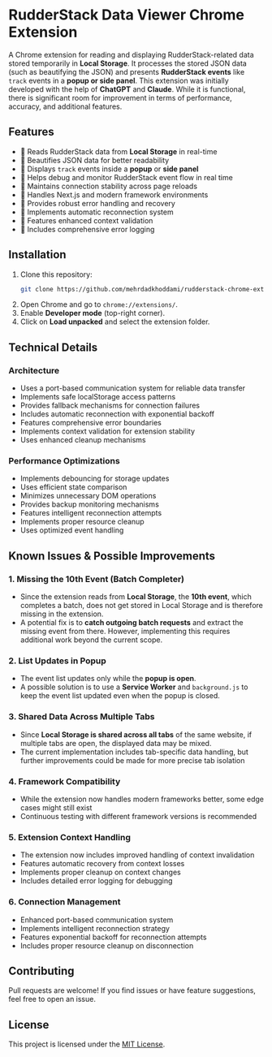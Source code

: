# RudderStack Data Viewer Chrome Extension

A Chrome extension for reading and displaying RudderStack-related data stored temporarily in **Local Storage**. It processes the stored JSON data (such as beautifying the JSON) and presents **RudderStack events** like `track` events in a **popup or side panel**.
This extension was initially developed with the help of **ChatGPT** and **Claude**. While it is functional, there is significant room for improvement in terms of performance, accuracy, and additional features.

## Features
- 📌 Reads RudderStack data from **Local Storage** in real-time
- 📌 Beautifies JSON data for better readability
- 📌 Displays `track` events inside a **popup** or **side panel**
- 📌 Helps debug and monitor RudderStack event flow in real time
- 📌 Maintains connection stability across page reloads
- 📌 Handles Next.js and modern framework environments
- 📌 Provides robust error handling and recovery
- 📌 Implements automatic reconnection system
- 📌 Features enhanced context validation
- 📌 Includes comprehensive error logging

## Installation
1. Clone this repository:
   ```bash
   git clone https://github.com/mehrdadkhoddami/rudderstack-chrome-extension
   ```
2. Open Chrome and go to `chrome://extensions/`.
3. Enable **Developer mode** (top-right corner).
4. Click on **Load unpacked** and select the extension folder.

## Technical Details

### Architecture
- Uses a port-based communication system for reliable data transfer
- Implements safe localStorage access patterns
- Provides fallback mechanisms for connection failures
- Includes automatic reconnection with exponential backoff
- Features comprehensive error boundaries
- Implements context validation for extension stability
- Uses enhanced cleanup mechanisms

### Performance Optimizations
- Implements debouncing for storage updates
- Uses efficient state comparison
- Minimizes unnecessary DOM operations
- Provides backup monitoring mechanisms
- Features intelligent reconnection attempts
- Implements proper resource cleanup
- Uses optimized event handling

## Known Issues & Possible Improvements

### 1. Missing the 10th Event (Batch Completer)
- Since the extension reads from **Local Storage**, the **10th event**, which completes a batch, does not get stored in Local Storage and is therefore missing in the extension.
- A potential fix is to **catch outgoing batch requests** and extract the missing event from there. However, implementing this requires additional work beyond the current scope.

### 2. List Updates in Popup
- The event list updates only while the **popup is open**.
- A possible solution is to use a **Service Worker** and `background.js` to keep the event list updated even when the popup is closed.

### 3. Shared Data Across Multiple Tabs
- Since **Local Storage is shared across all tabs** of the same website, if multiple tabs are open, the displayed data may be mixed.
- The current implementation includes tab-specific data handling, but further improvements could be made for more precise tab isolation

### 4. Framework Compatibility
- While the extension now handles modern frameworks better, some edge cases might still exist
- Continuous testing with different framework versions is recommended

### 5. Extension Context Handling
- The extension now includes improved handling of context invalidation
- Features automatic recovery from context losses
- Implements proper cleanup on context changes
- Includes detailed error logging for debugging

### 6. Connection Management
- Enhanced port-based communication system
- Implements intelligent reconnection strategy
- Features exponential backoff for reconnection attempts
- Includes proper resource cleanup on disconnection

## Contributing
Pull requests are welcome! If you find issues or have feature suggestions, feel free to open an issue.

## License
This project is licensed under the [MIT License](LICENSE).